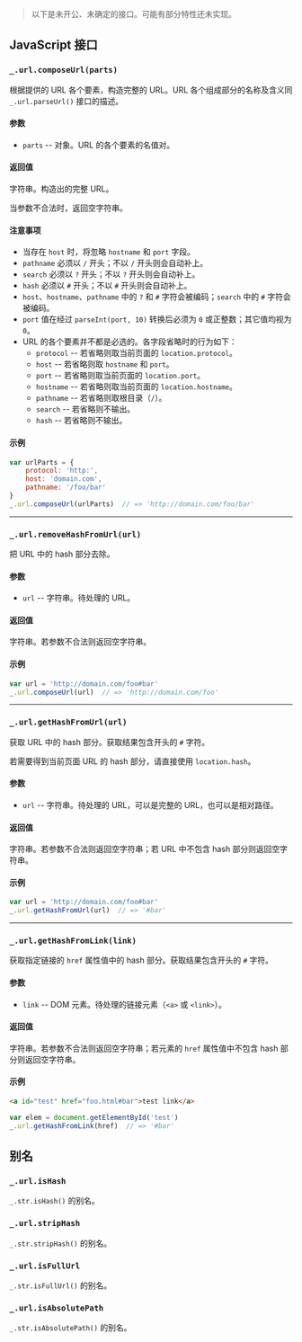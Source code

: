 > 以下是未开公、未确定的接口。可能有部分特性还未实现。

## JavaScript 接口<a name="js-api"></a>

### `_.url.composeUrl(parts)`<a name="js-api-composeUrl"></a>

根据提供的 URL 各个要素，构造完整的 URL。URL 各个组成部分的名称及含义同 `_.url.parseUrl()` 接口的描述。

#### 参数

* `parts` -- 对象。URL 的各个要素的名值对。

#### 返回值

字符串。构造出的完整 URL。

当参数不合法时，返回空字符串。

#### 注意事项

* 当存在 `host` 时，将忽略 `hostname` 和 `port` 字段。
* `pathname` 必须以 `/` 开头；不以 `/` 开头则会自动补上。
* `search` 必须以 `?` 开头；不以 `?` 开头则会自动补上。
* `hash` 必须以 `#` 开头；不以 `#` 开头则会自动补上。
* `host`、`hostname`、`pathname` 中的 `?` 和 `#` 字符会被编码；`search` 中的 `#` 字符会被编码。
* `port` 值在经过 `parseInt(port, 10)` 转换后必须为 `0` 或正整数；其它值均视为 `0`。
* URL 的各个要素并不都是必选的。各字段省略时的行为如下：
	* `protocol` -- 若省略则取当前页面的 `location.protocol`。
	* `host` -- 若省略则取 `hostname` 和 `port`。
	* `port` -- 若省略则取当前页面的 `location.port`。
	* `hostname` -- 若省略则取当前页面的 `location.hostname`。
	* `pathname` -- 若省略则取根目录（`/`）。
	* `search` -- 若省略则不输出。
	* `hash` -- 若省略则不输出。

#### 示例

```js
var urlParts = {
    protocol: 'http:',
    host: 'domain.com',
    pathname: '/foo/bar'
}
_.url.composeUrl(urlParts)  // => 'http://domain.com/foo/bar'
```

***

### `_.url.removeHashFromUrl(url)`<a name="js-api-removeHashFromUrl"></a>

把 URL 中的 hash 部分去除。

#### 参数

* `url` -- 字符串。待处理的 URL。

#### 返回值

字符串。若参数不合法则返回空字符串。

#### 示例

```js
var url = 'http://domain.com/foo#bar'
_.url.composeUrl(url)  // => 'http://domain.com/foo'
```

***

### `_.url.getHashFromUrl(url)`<a name="js-api-getHashFromUrl"></a>

获取 URL 中的 hash 部分。获取结果包含开头的 `#` 字符。

若需要得到当前页面 URL 的 hash 部分，请直接使用 `location.hash`。

#### 参数

* `url` -- 字符串。待处理的 URL，可以是完整的 URL，也可以是相对路径。

#### 返回值

字符串。若参数不合法则返回空字符串；若 URL 中不包含 hash 部分则返回空字符串。

#### 示例

```js
var url = 'http://domain.com/foo#bar'
_.url.getHashFromUrl(url)  // => '#bar'
```

***

### `_.url.getHashFromLink(link)`<a name="js-api-getHashFromLink"></a>

获取指定链接的 `href` 属性值中的 hash 部分。获取结果包含开头的 `#` 字符。

#### 参数

* `link` -- DOM 元素。待处理的链接元素（`<a>` 或 `<link>`）。

#### 返回值

字符串。若参数不合法则返回空字符串；若元素的 `href` 属性值中不包含 hash 部分则返回空字符串。

#### 示例

```html
<a id="test" href="foo.html#bar">test link</a>
```

```js
var elem = document.getElementById('test')
_.url.getHashFromLink(href)  // => '#bar'
```

## 别名<a name="js-api-alias"></a>

### `_.url.isHash`<a name="js-api-isHash"></a>

`_.str.isHash()` 的别名。

### `_.url.stripHash`<a name="js-api-stripHash"></a>

`_.str.stripHash()` 的别名。

### `_.url.isFullUrl`<a name="js-api-isFullUrl"></a>

`_.str.isFullUrl()` 的别名。

### `_.url.isAbsolutePath`<a name="js-api-isAbsolutePath"></a>

`_.str.isAbsolutePath()` 的别名。

